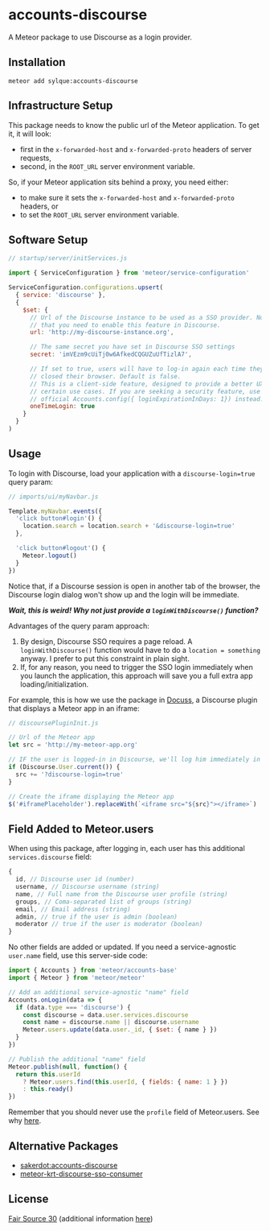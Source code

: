 # accounts-discourse

A Meteor package to use Discourse as a login provider.

## Installation

```
meteor add sylque:accounts-discourse
```

## Infrastructure Setup

This package needs to know the public url of the Meteor application. To get it, it will look:
- first in the `x-forwarded-host` and `x-forwarded-proto` headers of server requests,
- second, in the `ROOT_URL` server environment variable.

So, if your Meteor application sits behind a proxy, you need either:
- to make sure it sets the `x-forwarded-host` and `x-forwarded-proto` headers, or
- to set the `ROOT_URL` server environment variable.

## Software Setup

```javascript
// startup/server/initServices.js

import { ServiceConfiguration } from 'meteor/service-configuration'

ServiceConfiguration.configurations.upsert(
  { service: 'discourse' },
  {
    $set: {
      // Url of the Discourse instance to be used as a SSO provider. Notice
      // that you need to enable this feature in Discourse.
      url: 'http://my-discourse-instance.org',

      // The same secret you have set in Discourse SSO settings
      secret: 'imVEzm9cUiTj0w6AfkedCQGUZuUfTizlA7',

      // If set to true, users will have to log-in again each time they have
      // closed their browser. Default is false.
      // This is a client-side feature, designed to provide a better UX in
      // certain use cases. If you are seeking a security feature, use the
      // official Accounts.config({ loginExpirationInDays: 1}) instead.
      oneTimeLogin: true
    }
  }
)
```

## Usage

To login with Discourse, load your application with a `discourse-login=true`
query param:

```javascript
// imports/ui/myNavbar.js

Template.myNavbar.events({
  'click button#login'() {
    location.search = location.search + '&discourse-login=true'
  },

  'click button#logout'() {
    Meteor.logout()
  }
})
```

Notice that, if a Discourse session is open in another tab of the browser, the
Discourse login dialog won't show up and the login will be immediate.

**_Wait, this is weird! Why not just provide a `loginWithDiscourse()`
function?_**

Advantages of the query param approach:

1. By design, Discourse SSO requires a page reload. A `loginWithDiscourse()`
   function would have to do a `location = something` anyway. I prefer to put
   this constraint in plain sight.
2. If, for any reason, you need to trigger the SSO login immediately when you
   launch the application, this approach will save you a full extra app
   loading/initialization.

For example, this is how we use the package in
[Docuss](https://github.com/sylque/docuss), a Discourse plugin that displays a
Meteor app in an iframe:

```javascript
// discoursePluginInit.js

// Url of the Meteor app
let src = 'http://my-meteor-app.org'

// IF the user is logged-in in Discourse, we'll log him immediately in Meteor
if (Discourse.User.current()) {
  src += '?discourse-login=true'
}

// Create the iframe displaying the Meteor app
$('#iframePlaceholder').replaceWith(`<iframe src="${src}"></iframe>`)
```

## Field Added to Meteor.users

When using this package, after logging in, each user has this additional
`services.discourse` field:

```javascript
{
  id, // Discourse user id (number)
  username, // Discourse username (string)
  name, // Full name from the Discourse user profile (string)
  groups, // Coma-separated list of groups (string)
  email, // Email address (string)
  admin, // true if the user is admin (boolean)
  moderator // true if the user is moderator (boolean)
}
```

No other fields are added or updated. If you need a service-agnostic `user.name` field, use this server-side code:

```javascript
import { Accounts } from 'meteor/accounts-base'
import { Meteor } from 'meteor/meteor'

// Add an additional service-agnostic "name" field
Accounts.onLogin(data => {
  if (data.type === 'discourse') {
    const discourse = data.user.services.discourse
    const name = discourse.name || discourse.username
    Meteor.users.update(data.user._id, { $set: { name } })
  }
})

// Publish the additional "name" field
Meteor.publish(null, function() {
  return this.userId
    ? Meteor.users.find(this.userId, { fields: { name: 1 } })
    : this.ready()
})
```

Remember that you should never use the `profile` field of Meteor.users. See why
[here](https://guide.meteor.com/accounts.html#dont-use-profile).

## Alternative Packages

- [sakerdot:accounts-discourse](https://github.com/Sakerdot/accounts-discourse)
- [meteor-krt-discourse-sso-consumer](https://github.com/koretech/meteor-krt-discourse-sso-consumer)

## License

[Fair Source 30](LICENSE) (additional information [here](https://fair.io/))
